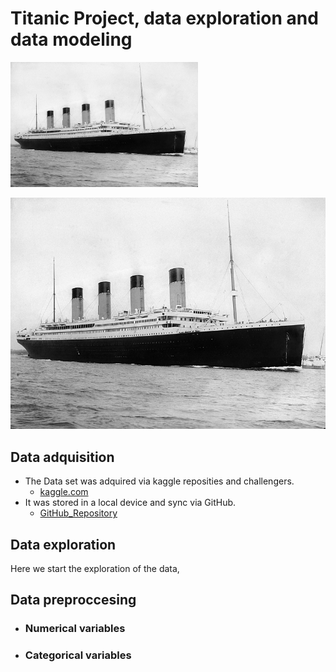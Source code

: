# Titanic Project, data exploration and data modeling

<img src = "Images/RMS_Titanic_3.jpg" width = 300 height = 200>

![Images](Images/RMS_Titanic_3.jpg)

## Data adquisition

* The Data set was adquired via kaggle reposities and challengers.
  * [kaggle.com](https://www.kaggle.com/competitions/titanic "Titanic Data Set")
* It was stored in a local device and sync via GitHub.
  * [GitHub_Repository](https://github.com/Cesar421/Titanic "Cesar GitHub")
  
## Data exploration

Here we start the exploration of the data,

## Data preproccesing

* ### Numerical variables
  
* ### Categorical variables
